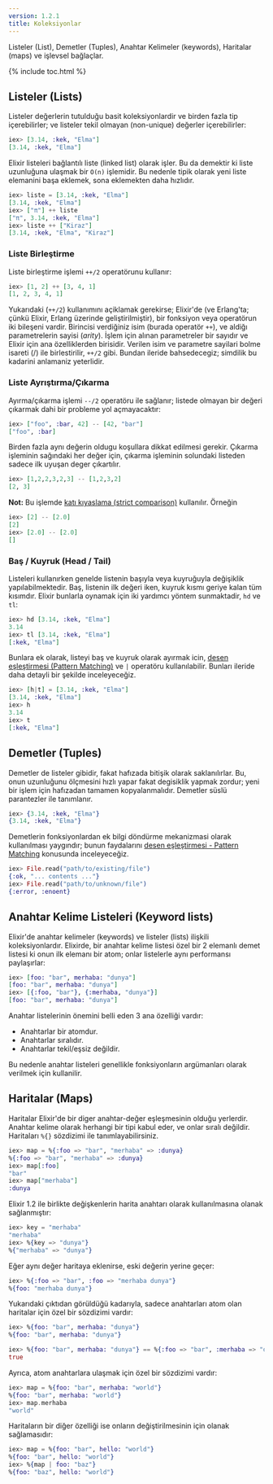 ```yaml
---
version: 1.2.1
title: Koleksiyonlar
---
```


Listeler (List), Demetler (Tuples), Anahtar Kelimeler (keywords), Haritalar (maps) ve işlevsel bağlaçlar.

{% include toc.html %}

## Listeler (Lists)

Listeler değerlerin tutulduğu basit koleksiyonlardir ve birden fazla tip içerebilirler; ve listeler tekil olmayan (non-unique) değerler içerebilirler:

```elixir
iex> [3.14, :kek, "Elma"]
[3.14, :kek, "Elma"]
```

Elixir listeleri bağlantılı liste (linked list) olarak işler. Bu da demektir ki liste uzunluğuna ulaşmak bir `O(n)` işlemidir. Bu nedenle tipik olarak yeni liste elemanini başa eklemek, sona eklemekten daha hızlıdır.

```elixir
iex> liste = [3.14, :kek, "Elma"]
[3.14, :kek, "Elma"]
iex> ["π"] ++ liste
["π", 3.14, :kek, "Elma"]
iex> liste ++ ["Kiraz"]
[3.14, :kek, "Elma", "Kiraz"]
```

### Liste Birleştirme

Liste birleştirme işlemi `++/2` operatörunu kullanır:

```elixir
iex> [1, 2] ++ [3, 4, 1]
[1, 2, 3, 4, 1]
```

Yukarıdaki (`++/2`) kullanımını açiklamak gerekirse; Elixir'de (ve Erlang'ta; çünkü Elixir, Erlang üzerinde geliştirilmiştir), bir fonksiyon veya operatörun iki bileşeni vardir. Birincisi verdiğiniz isim (burada operatör `++`), ve aldiğı parametrelerin sayisi (_arity_). İşlem için alınan parametreler bir sayıdır ve Elixir için ana özelliklerden birisidir. Verilen isim ve parametre sayilari bolme isareti (/) ile birlestirilir, `++/2` gibi. Bundan ileride bahsedecegiz; simdilik bu kadarini anlamaniz yeterlidir.


### Liste Ayrıştırma/Çıkarma

Ayırma/çıkarma işlemi `--/2` operatöru ile sağlanır; listede olmayan bir değeri çıkarmak dahi bir probleme yol açmayacaktır:

```elixir
iex> ["foo", :bar, 42] -- [42, "bar"]
["foo", :bar]
```

Birden fazla aynı değerin oldugu koşullara dikkat edilmesi gerekir. Çıkarma işleminin sağındaki her değer için, çıkarma işleminin solundaki listeden sadece ilk uyuşan deger çıkartılır.

```elixir
iex> [1,2,2,3,2,3] -- [1,2,3,2]
[2, 3]
```

**Not:** Bu işlemde [katı kıyaslama (strict comparison)](../basics/#comparison) kullanılır. Örneğin

```elixir
iex> [2] -- [2.0]
[2]
iex> [2.0] -- [2.0]
[]
```

### Baş / Kuyruk (Head / Tail)

Listeleri kullanırken genelde listenin başıyla veya kuyruğuyla değişiklik yapılabilmektedir. Baş, listenin ilk değeri iken, kuyruk kısmı geriye kalan tüm kısımdır. Elixir bunlarla oynamak için iki yardımcı yöntem sunmaktadir, `hd` ve `tl`:

```elixir
iex> hd [3.14, :kek, "Elma"]
3.14
iex> tl [3.14, :kek, "Elma"]
[:kek, "Elma"]
```

Bunlara ek olarak, listeyi baş ve kuyruk olarak ayırmak icin, [desen eşleştirmesi (Pattern Matching)](../pattern-matching/) ve `|` operatöru kullanılabilir. Bunları ileride daha detayli bir şekilde inceleyeceğiz.

```elixir
iex> [h|t] = [3.14, :kek, "Elma"]
[3.14, :kek, "Elma"]
iex> h
3.14
iex> t
[:kek, "Elma"]
```

## Demetler (Tuples)

Demetler de listeler gibidir, fakat hafızada bitişik olarak saklanılırlar. Bu, onun uzunluğunu ölçmesini hızlı yapar fakat degisiklik yapmak zordur; yeni bir işlem için hafızadan tamamen kopyalanmalıdır. Demetler süslü parantezler ile tanımlanır.

```elixir
iex> {3.14, :kek, "Elma"}
{3.14, :kek, "Elma"}
```

Demetlerin fonksiyonlardan ek bilgi döndürme mekanizmasi olarak kullanılması yaygındır; bunun faydalarını [desen eşleştirmesi - Pattern Matching](../pattern-matching/) konusunda inceleyeceğiz.

```elixir
iex> File.read("path/to/existing/file")
{:ok, "... contents ..."}
iex> File.read("path/to/unknown/file")
{:error, :enoent}
```

## Anahtar Kelime Listeleri (Keyword lists)

Elixir'de anahtar kelimeler (keywords) ve listeler (lists) ilişkili koleksiyonlardır. Elixirde, bir anahtar kelime listesi özel bir 2 elemanlı demet listesi ki onun ilk elemanı bir atom; onlar listelerle aynı performansı paylaşırlar:

```elixir
iex> [foo: "bar", merhaba: "dunya"]
[foo: "bar", merhaba: "dunya"]
iex> [{:foo, "bar"}, {:merhaba, "dunya"}]
[foo: "bar", merhaba: "dunya"]
```

Anahtar listelerinin önemini belli eden 3 ana özelliği vardır:

+ Anahtarlar bir atomdur.
+ Anahtarlar sıralıdır.
+ Anahtarlar tekil/eşsiz değildir.

Bu nedenle anahtar listeleri genellikle fonksiyonların argümanları olarak verilmek için kullanilir.

## Haritalar (Maps)

Haritalar Elixir'de bir diger anahtar-değer eşleşmesinin olduğu yerlerdir. Anahtar kelime olarak herhangi bir tipi kabul eder, ve onlar sıralı değildir. Haritaları `%{}` sözdizimi ile tanımlayabilirsiniz.

```elixir
iex> map = %{:foo => "bar", "merhaba" => :dunya}
%{:foo => "bar", "merhaba" => :dunya}
iex> map[:foo]
"bar"
iex> map["merhaba"]
:dunya
```

Elixir 1.2 ile birlikte değişkenlerin harita anahtarı olarak kullanılmasına olanak sağlanmıştır:

```elixir
iex> key = "merhaba"
"merhaba"
iex> %{key => "dunya"}
%{"merhaba" => "dunya"}
```

Eğer aynı değer haritaya eklenirse, eski değerin yerine geçer:

```elixir
iex> %{:foo => "bar", :foo => "merhaba dunya"}
%{foo: "merhaba dunya"}
```

Yukarıdaki çıktıdan görüldüğü kadarıyla, sadece anahtarları atom olan haritalar için özel bir sözdizimi vardır:

```elixir
iex> %{foo: "bar", merhaba: "dunya"}
%{foo: "bar", merhaba: "dunya"}

iex> %{foo: "bar", merhaba: "dunya"} == %{:foo => "bar", :merhaba => "dunya"}
true
```

Ayrıca, atom anahtarlara ulaşmak için özel bir sözdizimi vardır:

```elixir
iex> map = %{foo: "bar", merhaba: "world"}
%{foo: "bar", merhaba: "world"}
iex> map.merhaba
"world"
```

Haritaların bir diğer özelliği ise onların değiştirilmesinin için olanak sağlamasıdır:

```elixir
iex> map = %{foo: "bar", hello: "world"}
%{foo: "bar", hello: "world"}
iex> %{map | foo: "baz"}
%{foo: "baz", hello: "world"}
```

